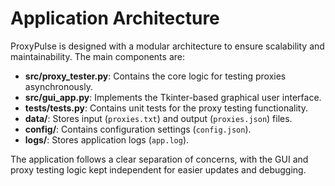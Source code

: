    # Application Architecture

   ProxyPulse is designed with a modular architecture to ensure scalability and maintainability. The main components are:

   - **src/proxy_tester.py**: Contains the core logic for testing proxies asynchronously.
   - **src/gui_app.py**: Implements the Tkinter-based graphical user interface.
   - **tests/tests.py**: Contains unit tests for the proxy testing functionality.
   - **data/**: Stores input (`proxies.txt`) and output (`proxies.json`) files.
   - **config/**: Contains configuration settings (`config.json`).
   - **logs/**: Stores application logs (`app.log`).

   The application follows a clear separation of concerns, with the GUI and proxy testing logic kept independent for easier updates and debugging.
